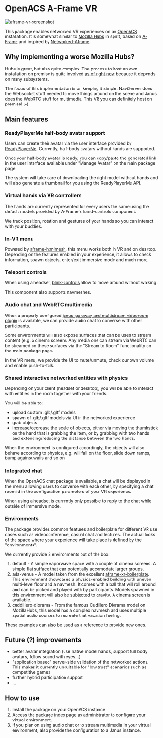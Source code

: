 # OpenACS A-Frame VR
![aframe-vr-screenshot](https://github.com/Elettrotecnica/aframe-vr/assets/3331940/234670fe-c79f-4515-bd2a-782c8bd3ce04)


This package enables networked VR experiences on an
[OpenACS](https://openacs.org/) installation. It is somewhat similar
to [Mozilla Hubs](https://hubs.mozilla.com/) in spirit, based on
[A-Frame](https://aframe.io/) and inspired by
[Networked-Aframe](https://github.com/networked-aframe/networked-aframe).

## Why implementing a worse Mozilla Hubs?
Hubs is great, but also quite complex. The process to host an own
installation on premise is quite involved [as of right
now](https://hubs.mozilla.com/labs/welcoming-community-edition/)
because it depends on many subsystems.

The focus of this implementation is on keeping it simple: NaviServer
does the Websocket stuff needed to move things around on the scene and
Janus does the WebRTC stuff for multimedia. This VR you can definitely
host on premise! ;-)

## Main features

### ReadyPlayerMe half-body avatar support

Users can create their avatar via the user interface provided by
[ReadyPlayerMe](https://vr.readyplayer.me/). Currently, half-body
avatars without hands are supported.

Once your half-body avatar is ready, you can copy/paste the generated
link in the user interface available under "Manage Avatar" on the main
package page.

The system will take care of downloading the right model without hands
and will also generate a thumbnail for you using the ReadyPlayerMe
API.

### Virtual hands via VR controllers

The hands are currently represented for every users the same using the
default models provided by A-Frame's hand-controls component.

We track position, rotation and gestures of your hands so you can
interact with your buddies.

### In-VR menu

Powered by
[aframe-htmlmesh](https://github.com/AdaRoseCannon/aframe-htmlmesh),
this menu works both in VR and on desktop. Depending on the features
enabled in your experience, it allows to check information, spawn
objects, enter/exit immersive mode and much more.

### Teleport controls

When using a headset,
[blink-controls](https://github.com/jure/aframe-blink-controls) allow
to move around without walking.

This component also supports navmeshes.

### Audio chat and WebRTC multimedia

When a properly configured [janus-gateway and multistream videoroom
plugin](https://janus.conf.meetecho.com/mvideoroomtest.html) is
available, we can provide audio chat to converse with other
participants.

Some environments will also expose surfaces that can be used to stream
content (e.g. a cinema screen). Any media one can stream via WebRTC
can be streamed on these surfaces via the "Stream to Room"
functionality on the main package page.

In the VR menu, we provide the UI to mute/unmute, check our own volume
and enable push-to-talk.

### Shared interactive networked entities with physics

Depending on your client (headset or desktop), you will be able to
interact with entities in the room together with your friends.

You will be able to:
* upload custom .glb/.gltf models
* spawn of .glb/.gltf models via UI in the networked experience
* grab objects
* increase/decrease the scale of objects, either via moving the
  thumbstick on the hand that is grabbing the item, or by grabbing
  with two hands and extending/reducing the distance between the two
  hands.

When the environment is configured accordingly, the objects will also
behave according to physics, e.g. will fall on the floor, slide down
ramps, bump against walls and so on.

### Integrated chat

When the OpenACS chat package is available, a chat will be displayed
in the menu allowing users to converse with each other, by specifying
a chat room id in the configuration parameters of your VR experience.

When using a headset is currently only possible to reply to the chat
while outside of immersive mode.

### Environments

The package provides common features and boilerplate for different VR
use cases such as videoconference, casual chat and lectures. The
actual looks of the space where your experience will take place is
defined by the "environments".

We currently provide 3 environments out of the box:
1. default - A simple vaporwave space with a couple of cinema
             screens. A simple flat sufface that can potentially
             accomodate larger groups.
2. ada-venue - A model taken from the excellent
               [aframe-xr-boilerplate](https://github.com/AdaRoseCannon/aframe-xr-boilerplate/). This
               environment showcases a physics-enabled building with
               uneven multi-level floor and a navmesh. It comes with a
               ball that will roll around and can be picked and played
               with by participants. Models spawned in this
               environment will also be subjected to gravity. A cinema
               screen is available.
3. cuddillero-diorama - From the famous Cudillero Diorama model on
                        MozillaHubs, this model has a complex navmesh
                        and uses multiple spatial audio sources to
                        recreate that vacation feeling.

These examples can also be used as a reference to provide new ones.

## Future (?) improvements
* better avatar integration (use native model hands, support full body
  avatars, follow sound with eyes...)
* "application based" server-side validation of the networked
  actions. This makes it currently unsuitable for "low trust"
  scenarios such as competitive games
* further hybrid participation support
* ...

## How to use
1. Install the package on your OpenACS instance
2. Access the package index page as administrator to configure your
   virtual environment.
3. If you plan on using audio chat or to stream multimedia in your
   virtual environment, also provide the configuration to a Janus
   instance.
